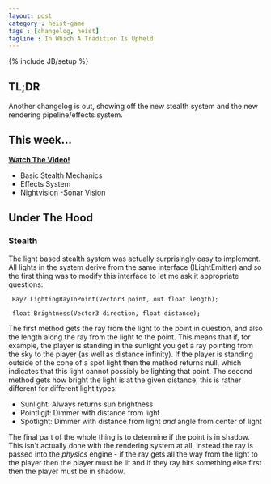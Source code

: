 ```yaml
---
layout: post
category : heist-game
tags : [changelog, heist]
tagline : In Which A Tradition Is Upheld
---
```

{% include JB/setup %}


## TL;DR

Another changelog is out, showing off the new stealth system and the new rendering pipeline/effects system.

## This week...

[**Watch The Video!**](https://www.youtube.com/watch?v=X-GDv4JY74I)

- Basic Stealth Mechanics
- Effects System
- Nightvision
-Sonar Vision

## Under The Hood

### Stealth

The light based stealth system was actually surprisingly easy to implement. All lights in the system derive from the same interface (ILightEmitter) and so the first thing was to modify this interface to let me ask it appropriate questions:

     Ray? LightingRayToPoint(Vector3 point, out float length);
     
     float Brightness(Vector3 direction, float distance);
     
The first method gets the ray from the light to the point in question, and also the length along the ray from the light to the point. This means that if, for example, the player is standing in the sunlight you get a ray pointing from the sky to the player (as well as distance infinity). If the player is standing outside of the cone of a spot light then the method returns null, which indicates that this light cannot possibly be lighting that point. The second method gets how bright the light is at the given distance, this is rather different for different light types:

 - Sunlight: Always returns sun brightness
 - Pointligjt: Dimmer with distance from light
 - Spotlight: Dimmer with distance from light *and* angle from center of light
 
The final part of the whole thing is to determine if the point is in shadow. This isn't actually done with the rendering system at all, instead the ray is passed into the *physics* engine - if the ray gets all the way from the light to the player then the player must be lit and if they ray hits something else first then the player must be in shadow.
